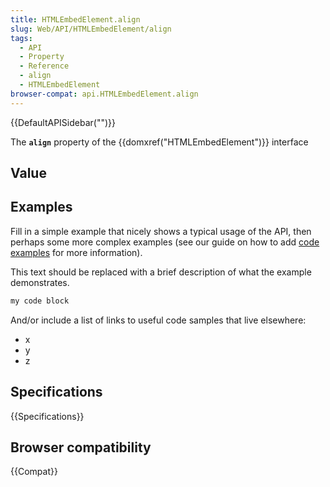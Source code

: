 ```yaml
---
title: HTMLEmbedElement.align
slug: Web/API/HTMLEmbedElement/align
tags:
  - API
  - Property
  - Reference
  - align
  - HTMLEmbedElement
browser-compat: api.HTMLEmbedElement.align
---
```

{{DefaultAPISidebar("")}}

The **`align`** property of the {{domxref("HTMLEmbedElement")}} interface 

## Value



## Examples

Fill in a simple example that nicely shows a typical usage of the API, then perhaps some more complex examples (see our guide on how to add [code examples](/en-US/docs/MDN/Contribute/Structures/Code_examples) for more information).

This text should be replaced with a brief description of what the example demonstrates.

```js
my code block
```

And/or include a list of links to useful code samples that live elsewhere:

*   x
*   y
*   z

## Specifications

{{Specifications}}

## Browser compatibility

{{Compat}}


